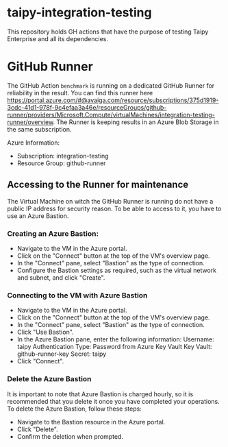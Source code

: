 # taipy-integration-testing
This repository holds GH actions that have the purpose of testing Taipy Enterprise and all its dependencies.

# GitHub Runner

The GitHub Action `benchmark` is running on a dedicated GitHub Runner for reliability in the result. 
You can find this runner here https://portal.azure.com/#@avaiga.com/resource/subscriptions/375d1919-3cdc-41d1-978f-9c4efaa3a46e/resourceGroups/github-runner/providers/Microsoft.Compute/virtualMachines/integration-testing-runner/overview.
The Runner is keeping results in an Azure Blob Storage in the same subscription.

Azure Information:
- Subscription: integration-testing
- Resource Group: github-runner

## Accessing to the Runner for maintenance

The Virtual Machine on witch the GitHub Runner is running do not have a public IP address for security reason.
To be able to access to it, you have to use an Azure Bastion.

### Creating an Azure Bastion:

- Navigate to the VM in the Azure portal.
- Click on the "Connect" button at the top of the VM's overview page.
- In the "Connect" pane, select "Bastion" as the type of connection.
- Configure the Bastion settings as required, such as the virtual network and subnet, and click "Create".


### Connecting to the VM with Azure Bastion

- Navigate to the VM in the Azure portal.
- Click on the "Connect" button at the top of the VM's overview page.
- In the "Connect" pane, select "Bastion" as the type of connection.
- Click "Use Bastion".
- In the Azure Bastion pane, enter the following information:
    Username: taipy
    Authentication Type: Password from Azure Key Vault
    Key Vault: github-runner-key
    Secret: taipy
- Click "Connect".

### Delete the Azure Bastion

It is important to note that Azure Bastion is charged hourly, so it is recommended that you delete it once you have completed your operations. To delete the Azure Bastion, follow these steps:
- Navigate to the Bastion resource in the Azure portal.
- Click "Delete".
- Confirm the deletion when prompted.
